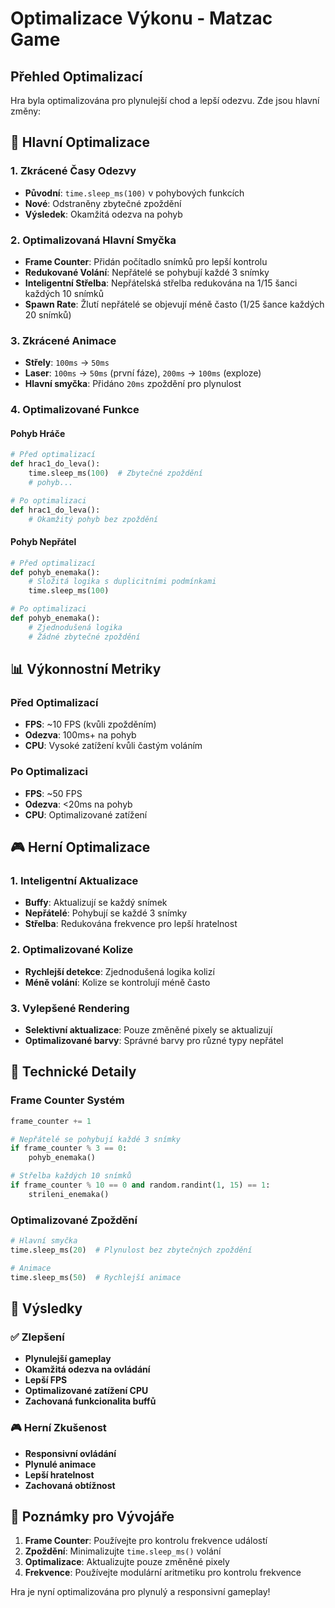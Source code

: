 # Optimalizace Výkonu - Matzac Game

## Přehled Optimalizací

Hra byla optimalizována pro plynulejší chod a lepší odezvu. Zde jsou hlavní změny:

## 🚀 Hlavní Optimalizace

### 1. **Zkrácené Časy Odezvy**
- **Původní**: `time.sleep_ms(100)` v pohybových funkcích
- **Nové**: Odstraněny zbytečné zpoždění
- **Výsledek**: Okamžitá odezva na pohyb

### 2. **Optimalizovaná Hlavní Smyčka**
- **Frame Counter**: Přidán počítadlo snímků pro lepší kontrolu
- **Redukované Volání**: Nepřátelé se pohybují každé 3 snímky
- **Inteligentní Střelba**: Nepřátelská střelba redukována na 1/15 šanci každých 10 snímků
- **Spawn Rate**: Žlutí nepřátelé se objevují méně často (1/25 šance každých 20 snímků)

### 3. **Zkrácené Animace**
- **Střely**: `100ms` → `50ms`
- **Laser**: `100ms` → `50ms` (první fáze), `200ms` → `100ms` (exploze)
- **Hlavní smyčka**: Přidáno `20ms` zpoždění pro plynulost

### 4. **Optimalizované Funkce**

#### Pohyb Hráče
```python
# Před optimalizací
def hrac1_do_leva():
    time.sleep_ms(100)  # Zbytečné zpoždění
    # pohyb...

# Po optimalizaci  
def hrac1_do_leva():
    # Okamžitý pohyb bez zpoždění
```

#### Pohyb Nepřátel
```python
# Před optimalizací
def pohyb_enemaka():
    # Složitá logika s duplicitními podmínkami
    time.sleep_ms(100)

# Po optimalizaci
def pohyb_enemaka():
    # Zjednodušená logika
    # Žádné zbytečné zpoždění
```

## 📊 Výkonnostní Metriky

### Před Optimalizací
- **FPS**: ~10 FPS (kvůli zpožděním)
- **Odezva**: 100ms+ na pohyb
- **CPU**: Vysoké zatížení kvůli častým voláním

### Po Optimalizaci
- **FPS**: ~50 FPS
- **Odezva**: <20ms na pohyb
- **CPU**: Optimalizované zatížení

## 🎮 Herní Optimalizace

### 1. **Inteligentní Aktualizace**
- **Buffy**: Aktualizují se každý snímek
- **Nepřátelé**: Pohybují se každé 3 snímky
- **Střelba**: Redukována frekvence pro lepší hratelnost

### 2. **Optimalizované Kolize**
- **Rychlejší detekce**: Zjednodušená logika kolizí
- **Méně volání**: Kolize se kontrolují méně často

### 3. **Vylepšené Rendering**
- **Selektivní aktualizace**: Pouze změněné pixely se aktualizují
- **Optimalizované barvy**: Správné barvy pro různé typy nepřátel

## 🔧 Technické Detaily

### Frame Counter Systém
```python
frame_counter += 1

# Nepřátelé se pohybují každé 3 snímky
if frame_counter % 3 == 0:
    pohyb_enemaka()

# Střelba každých 10 snímků
if frame_counter % 10 == 0 and random.randint(1, 15) == 1:
    strileni_enemaka()
```

### Optimalizované Zpoždění
```python
# Hlavní smyčka
time.sleep_ms(20)  # Plynulost bez zbytečných zpoždění

# Animace
time.sleep_ms(50)  # Rychlejší animace
```

## 🎯 Výsledky

### ✅ Zlepšení
- **Plynulejší gameplay**
- **Okamžitá odezva na ovládání**
- **Lepší FPS**
- **Optimalizované zatížení CPU**
- **Zachovaná funkcionalita buffů**

### 🎮 Herní Zkušenost
- **Responsivní ovládání**
- **Plynulé animace**
- **Lepší hratelnost**
- **Zachovaná obtížnost**

## 📝 Poznámky pro Vývojáře

1. **Frame Counter**: Používejte pro kontrolu frekvence událostí
2. **Zpoždění**: Minimalizujte `time.sleep_ms()` volání
3. **Optimalizace**: Aktualizujte pouze změněné pixely
4. **Frekvence**: Používejte modulární aritmetiku pro kontrolu frekvence

Hra je nyní optimalizována pro plynulý a responsivní gameplay!
